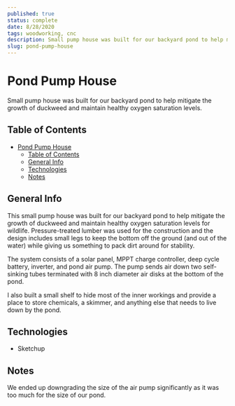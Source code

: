 ```yaml
---
published: true
status: complete
date: 8/28/2020
tags: woodworking, cnc
description: Small pump house was built for our backyard pond to help mitigate the growth of duckweed and maintain healthy oxygen saturation levels.
slug: pond-pump-house
---
```


# Pond Pump House

Small pump house was built for our backyard pond to help mitigate the growth of duckweed and maintain healthy oxygen saturation levels.

## Table of Contents

- [Pond Pump House](#pond-pump-house)
  - [Table of Contents](#table-of-contents)
  - [General Info](#general-info)
  - [Technologies](#technologies)
  - [Notes](#notes)

## General Info

This small pump house was built for our backyard pond to help mitigate the growth of duckweed and maintain healthy oxygen saturation levels for wildlife. Pressure-treated lumber was used for the construction and the design includes small legs to keep the bottom off the ground (and out of the water) while giving us something to pack dirt around for stability.

The system consists of a solar panel, MPPT charge controller, deep cycle battery, inverter, and pond air pump. The pump sends air down two self-sinking tubes terminated with 8 inch diameter air disks at the bottom of the pond.

I also built a small shelf to hide most of the inner workings and provide a place to store chemicals, a skimmer, and anything else that needs to live down by the pond.

## Technologies

- Sketchup

## Notes

We ended up downgrading the size of the air pump significantly as it was too much for the size of our pond.
